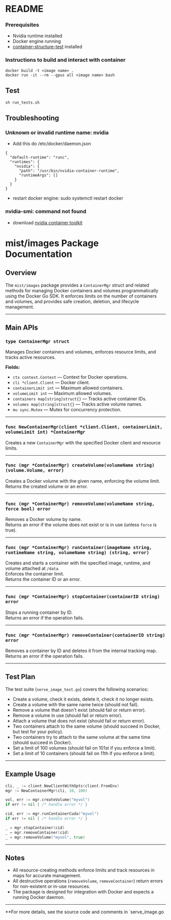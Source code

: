 # README

### Prerequisites
- Nvidia runtime installed
- Docker engine running
- [container-structure-test](https://github.com/GoogleContainerTools/container-structure-test) installed

### Instructions to build and interact with container
```
docker build -t <image name> .
docker run -it --rm --gpus all <image name> bash
```
## Test
```
sh run_tests.sh
```
## Troubleshooting

### Unknown or invalid runtime name: nvidia
- Add this do /etc/docker/daemon.json 
```
{
  "default-runtime": "runc",
  "runtimes": {
    "nvidia": {
      "path": "/usr/bin/nvidia-container-runtime",
      "runtimeArgs": []
    }
  }
}
```

- restart docker engine: sudo systemctl restart docker


### nvidia-smi: command not found
- download [nvidia container toolkit](https://docs.nvidia.com/datacenter/cloud-native/container-toolkit/latest/install-guide.html#installing-the-nvidia-container-toolkit)

# mist/images Package Documentation

## Overview

The `mist/images` package provides a `ContainerMgr` struct and related methods for managing Docker containers and volumes programmatically using the Docker Go SDK. It enforces limits on the number of containers and volumes, and provides safe creation, deletion, and lifecycle management.

---

## Main APIs

### `type ContainerMgr struct`
Manages Docker containers and volumes, enforces resource limits, and tracks active resources.

**Fields:**
- `ctx context.Context` — Context for Docker operations.
- `cli *client.Client` — Docker client.
- `containerLimit int` — Maximum allowed containers.
- `volumeLimit int` — Maximum allowed volumes.
- `containers map[string]struct{}` — Tracks active container IDs.
- `volumes map[string]struct{}` — Tracks active volume names.
- `mu sync.Mutex` — Mutex for concurrency protection.

---

### `func NewContainerMgr(client *client.Client, containerLimit, volumeLimit int) *ContainerMgr`
Creates a new `ContainerMgr` with the specified Docker client and resource limits.

---

### `func (mgr *ContainerMgr) createVolume(volumeName string) (volume.Volume, error)`
Creates a Docker volume with the given name, enforcing the volume limit.  
Returns the created volume or an error.

---

### `func (mgr *ContainerMgr) removeVolume(volumeName string, force bool) error`
Removes a Docker volume by name.  
Returns an error if the volume does not exist or is in use (unless `force` is true).

---

### `func (mgr *ContainerMgr) runContainer(imageName string, runtimeName string, volumeName string) (string, error)`
Creates and starts a container with the specified image, runtime, and volume attached at `/data`.  
Enforces the container limit.  
Returns the container ID or an error.

---

### `func (mgr *ContainerMgr) stopContainer(containerID string) error`
Stops a running container by ID.  
Returns an error if the operation fails.

---

### `func (mgr *ContainerMgr) removeContainer(containerID string) error`
Removes a container by ID and deletes it from the internal tracking map.  
Returns an error if the operation fails.

---

## Test Plan

The test suite (`serve_image_test.go`) covers the following scenarios:

- Create a volume, check it exists, delete it, check it no longer exists.
- Create a volume with the same name twice (should not fail).
- Remove a volume that doesn't exist (should fail or return error).
- Remove a volume in use (should fail or return error).
- Attach a volume that does not exist (should fail or return error).
- Two containers attach to the same volume (should succeed in Docker, but test for your policy).
- Two containers try to attach to the same volume at the same time (should succeed in Docker).
- Set a limit of 100 volumes (should fail on 101st if you enforce a limit).
- Set a limit of 10 containers (should fail on 11th if you enforce a limit).

---

## Example Usage

```go
cli, _ := client.NewClientWithOpts(client.FromEnv)
mgr := NewContainerMgr(cli, 10, 100)

vol, err := mgr.createVolume("myvol")
if err != nil { /* handle error */ }

cid, err := mgr.runContainerCuda("myvol")
if err != nil { /* handle error */ }

_ = mgr.stopContainer(cid)
_ = mgr.removeContainer(cid)
_ = mgr.removeVolume("myvol", true)
```

---

## Notes

- All resource-creating methods enforce limits and track resources in maps for accurate management.
- All destructive operations (`removeVolume`, `removeContainer`) return errors for non-existent or in-use resources.
- The package is designed for integration with Docker and expects a running Docker daemon.

---

**For more details, see the source code and comments in `serve_image.go